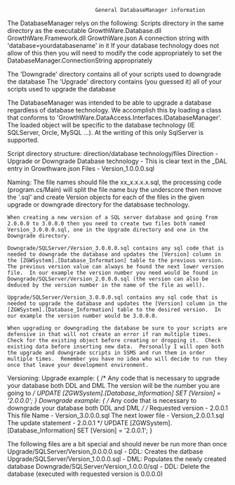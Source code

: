                                 General DatabaseManager information

The DatabaseManager relys on the following:
    Scripts directory in the same directory as the executable
    GrowthWare.Database.dll
    GrowthWare.Framework.dll
    GrowthWare.json
    A connection string with 'database=yourdatabasename' in it
        If your database technology does not allow of this then you will need
        to modify the code appropriately to set the DatabaseManager.ConnectionString appropriately

The 'Downgrade' directory contains all of your scripts used to downgrade the database
The 'Upgrade' directory contains (you guessed it) all of your scripts used to upgrade the database

The DatabaseManager was intended to be able to upgrade a database regardless of database technology.  We 
accomplish this by loading a class that conforms to 'GrowthWare.DataAccess.Interfaces.IDatabaseManager'.  The
loaded object will be specific to the database technology (IE SQLServer, Orcle, MySQL ...).  At the writing of
this only SqlServer is supported.

Script directory structure:
    direction/database technology/files
    Direction           - Upgrade or Downgrade
    Database technology - This is clear text in the _DAL entry in Growthware.json
    Files               - Version_1.0.0.0.sql

Naming:
    The file names should file the xx_x.x.x.x.sql, the processing code (program.cs/Main) will
    split the file name buy the underscore then remove the '.sql' and create Version objects
    for each of the files in the given upgrade or downgrade directory for the databsase technology.

    When creating a new version of a SQL server database and going from 2.0.0.0 to 3.0.0.0 then you need to create two files both named Version_3.0.0.0.sql, one in the Upgrade directory and one in the Downgrade directory.

    Downgrade/SQLServer/Version_3.0.0.0.sql contains any sql code that is needed to downgrade the database and updates the [Version] column in the [ZGWSystem].[Database_Information] table to the previous version.  The previous version value can always be found the next lower version file.  In our example the version number you need would be found in Downgrade/SQLServer/Version_2.0.0.0.sql (the version can also be deduced by the version number in the name of the file as well).

    Upgrade/SQLServer/Version_3.0.0.0.sql contains any sql code that is needed to upgrade the database and updates the [Version] column in the [ZGWSystem].[Database_Information] table to the desired version.  In our example the version number would be 3.0.0.0.

    When upgrading or downgrading the database be sure to your scripts are defensive in that will not create an error if ran multiple times.  Check for the existing object before creating or dropping it.  Check existing data before inserting new data.  Personally I will open both the upgrade and downgrade scripts in SSMS and run them in order multiple times.  Remember you have no idea who will decide to run they once that leave your development environment.


Versioning:
    Upgrade example:
{
    /* 
        Any code that is necessary to upgrade your database
        both DDL and DML
        The version will be the number you are going to
    */
    UPDATE [ZGWSystem].[Database_Information] SET [Version] = '2.0.0.0';
}
    Downgrade example:
{
    /* 
        Any code that is necessary to downgrade your database
        both DDL and DML
    */
    /*
        Requested version       - 2.0.0.1
        This file Name          - Version_3.0.0.0.sql
        The next lower file     - Version_2.0.0.1.sql
        The update statement    - 2.0.0.1
    */
    UPDATE [ZGWSystem].[Database_Information] SET [Version] = '2.0.0.1';
}

The following files are a bit special and should never be run more than once
    Upgrade/SQLServer/Version_0.0.0.0.sql   - DDL: Creates the datbase
    Upgrade/SQLServer/Version_1.0.0.0.sql   - DML: Populates the newly created database
    Downgrade/SQLServer/Version_1.0.0.0/sql - DDL: Delete the database (executed with requested version is 0.0.0.0)